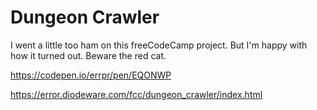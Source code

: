 # Dungeon Crawler

I went a little too ham on this freeCodeCamp project. 
But I'm happy with how it turned out. Beware the red cat.

https://codepen.io/errpr/pen/EQONWP

https://error.diodeware.com/fcc/dungeon_crawler/index.html